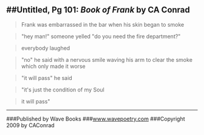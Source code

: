 ##Untitled, Pg 101: _Book of Frank_ by CA Conrad
---

>Frank was embarrassed in the bar
when his skin began to smoke

>"hey man!" someone yelled
"do you need the fire department?"

>everybody laughed

>"no" he said with 
a nervous smile waving
his arm to 
clear the smoke
which only made it worse

>"it will pass" he said

>"it's just the 
condition 
of my Soul

>it will pass"

----
###Published by Wave Books
###www.wavepoetry.com
###Copyright 2009 by CAConrad
